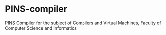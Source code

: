 # PINS-compiler
PINS Compiler for the subject of Compilers and Virtual Machines, Faculty of Computer Science and Informatics
